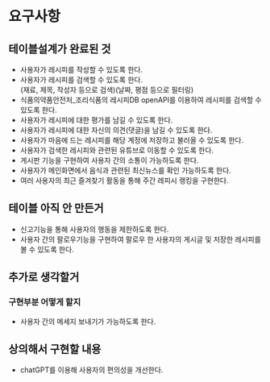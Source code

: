 # 요구사항
## 테이블설계가 완료된 것
- 사용자가 레시피를 작성할 수 있도록 한다.
- 사용자가 레시피를 검색할 수 있도록 한다.  
(재료, 제목, 작성자 등으로 검색)(날짜, 평점 등으로 필터링)
- 식품의약품안전처_조리식품의 레시피DB openAPI를 이용하여 레시피를 검색할 수 있도록 한다.
- 사용자가 레시피에 대한 평가를 남길 수 있도록 한다.
- 사용자가 레시피에 대한 자신의 의견(댓글)을 남길 수 있도록 한다.
- 사용자가 마음에 드는 레시피를 해당 계정에 저장하고 불러올 수 있도록 한다.
- 사용자가 검색한 레시피와 관련된 유튜브로 이동할 수 있도록 한다.
- 게시판 기능을 구현하여 사용자 간의 소통이 가능하도록 한다.
- 사용자가 메인화면에서 음식과 관련된 최신뉴스를 확인 가능하도록 한다.
- 여러 사용자의 최근 즐겨찾기 활동을 통해 주간 레피시 랭킹을 구현한다.

## 테이블 아직 안 만든거
- 신고기능을 통해 사용자의 행동을 제한하도록 한다.
- 사용자 간의 팔로우기능을 구현하여 팔로우 한 사용자의 게시글 및 저장한 레시피를 볼 수 있도록 한다.

## 추가로 생각할거
### 구현부분 어떻게 할지
- 사용자 간의 메세지 보내기가 가능하도록 한다.

## 상의해서 구현할 내용
- chatGPT를 이용해 사용자의 편의성을 개선한다.
